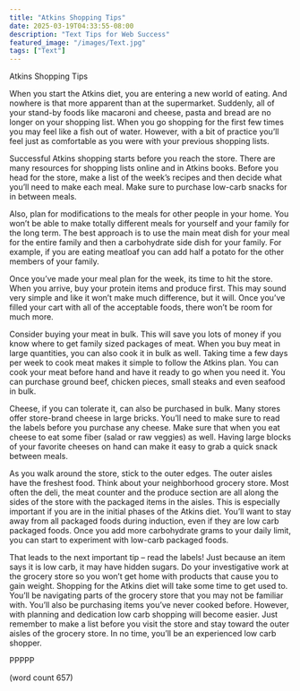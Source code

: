 ```yaml
---
title: "Atkins Shopping Tips"
date: 2025-03-19T04:33:55-08:00
description: "Text Tips for Web Success"
featured_image: "/images/Text.jpg"
tags: ["Text"]
---
```


Atkins Shopping Tips

When you start the Atkins diet, you are entering a new world of eating. And nowhere is that more apparent than at the supermarket. Suddenly, all of your stand-by foods like macaroni and cheese, pasta and bread are no longer on your shopping list. When you go shopping for the first few times you may feel like a fish out of water. However, with a bit of practice you’ll feel just as comfortable as you were with your previous shopping lists.

Successful Atkins shopping starts before you reach the store. There are many resources for shopping lists online and in Atkins books. Before you head for the store, make a list of the week’s recipes and then decide what you’ll need to make each meal. Make sure to purchase low-carb snacks for in between meals. 

Also, plan for modifications to the meals for other people in your home. You won’t be able to make totally different meals for yourself and your family for the long term. The best approach is to use the main meat dish for your meal for the entire family and then a carbohydrate side dish for your family. For example, if you are eating meatloaf you can add half a potato for the other members of your family.

Once you’ve made your meal plan for the week, its time to hit the store. When you arrive, buy your protein items and produce first. This may sound very simple and like it won’t make much difference, but it will. Once you’ve filled your cart with all of the acceptable foods, there won’t be room for much more. 

Consider buying your meat in bulk. This will save you lots of money if you know where to get family sized packages of meat. When you buy meat in large quantities, you can also cook it in bulk as well. Taking time a few days per week to cook meat makes it simple to follow the Atkins plan. You can cook your meat before hand and have it ready to go when you need it. You can purchase ground beef, chicken pieces, small steaks and even seafood in bulk. 

Cheese, if you can tolerate it, can also be purchased in bulk. Many stores offer store-brand cheese in large bricks. You’ll need to make sure to read the labels before you purchase any cheese. Make sure that when you eat cheese to eat some fiber (salad or raw veggies) as well. Having large blocks of your favorite cheeses on hand can make it easy to grab a quick snack between meals.

As you walk around the store, stick to the outer edges. The outer aisles have the freshest food. Think about your neighborhood grocery store. Most often the deli, the meat counter and the produce section are all along the sides of the store with the packaged items in the aisles. This is especially important if you are in the initial phases of the Atkins diet. You’ll want to stay away from all packaged foods during induction, even if they are low carb packaged foods. Once you add more carbohydrate grams to your daily limit, you can start to experiment with low-carb packaged foods.

That leads to the next important tip – read the labels! Just because an item says it is low carb, it may have hidden sugars. Do your investigative work at the grocery store so you won’t get home with products that cause you to gain weight.
Shopping for the Atkins diet will take some time to get used to. You’ll be navigating parts of the grocery store that you may not be familiar with. You’ll also be purchasing items you’ve never cooked before. However, with planning and dedication low carb shopping will become easier. Just remember to make a list before you visit the store and stay toward the outer aisles of the grocery store. In no time, you’ll be an experienced low carb shopper.

PPPPP

(word count 657)

